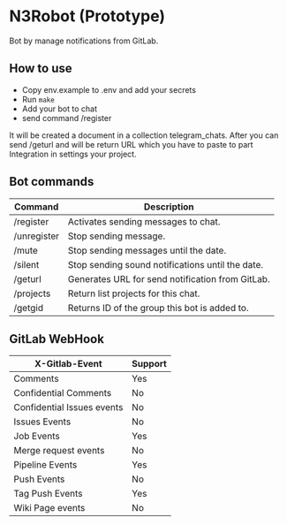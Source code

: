 # N3Robot (Prototype)

Bot by manage notifications from GitLab.

## How to use

- Copy env.example to .env and add your secrets
- Run `make`
- Add your bot to chat
- send command /register

It will be created a document in a collection telegram_chats. After you can send /geturl and will be return URL which
you have to paste to part Integration in settings your project.

## Bot commands

| Command     | Description                                      |
| ----------- | ------------------------------------------------ |
| /register   | Activates sending messages to chat.              |
| /unregister | Stop sending message.                            |
| /mute       | Stop sending messages until the date.            |
| /silent     | Stop sending sound notifications until the date. |
| /geturl     | Generates URL for send notification from GitLab. |
| /projects   | Return list projects for this chat.              |
| /getgid     | Returns ID of the group this bot is added to.    |

## GitLab WebHook

| X-Gitlab-Event             | Support |
| -------------------------- | ------- |
| Comments                   | Yes     |
| Confidential Comments      | No      |
| Confidential Issues events | No      |
| Issues Events              | No      |
| Job Events                 | Yes     |
| Merge request events       | No      |
| Pipeline Events            | Yes     |
| Push Events                | No     |
| Tag Push Events            | Yes     |
| Wiki Page events           | No      |
